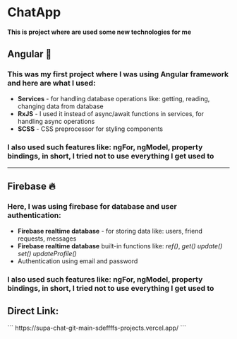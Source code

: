 # ChatApp

**This is project where are used some new technologies for me**

<h2>Angular 🛑</h2>
<h3>This was my first project where I was using Angular framework and here are what I used:</h3>

<ul> 
    <li><strong>Services</strong> - for handling database operations like: getting, reading, changing data from database</li>
    <li><strong>RxJS</strong> - I used it instead of async/await functions in services, for handling async operations</li>
    <li><strong>SCSS</strong> - CSS preprocessor for styling components</li>
</ul>

<h3>I also used such features like: ngFor, ngModel, property bindings, in short, I tried not to use everything I get used to</h3>

<hr>

<h2>Firebase 🔥</h2>
<h3>Here, I was using firebase for database and user authentication:</h3>

<ul> 
    <li><strong>Firebase realtime database</strong> - for storing data like: users, friend requests, messages</li>
    <li><strong>Firebase realtime database</strong> built-in functions like: <i>ref()</i>, <i>get()</i> <i>update()</i> <i>set()</i> <i>updateProfile()</i></li>
    <li>Authentication using email and password</li>
</ul>

<h3>I also used such features like: ngFor, ngModel, property bindings, in short, I tried not to use everything I get used to</h3>


<h2>Direct Link: </h2> 
```
https://supa-chat-git-main-sdeffffs-projects.vercel.app/
```
